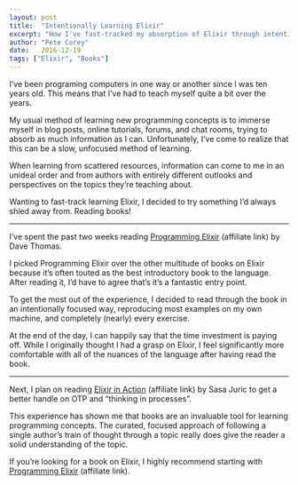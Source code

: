 ```yaml
---
layout: post
title:  "Intentionally Learning Elixir"
excerpt: "How I've fast-tracked my absorption of Elixir through intentional learning."
author: "Pete Corey"
date:   2016-12-19
tags: ["Elixir", "Books"]
---
```


I’ve been programing computers in one way or another since I was ten years old. This means that I’ve had to teach myself quite a bit over the years.

My usual method of learning new programming concepts is to immerse myself in blog posts, online tutorials, forums, and chat rooms, trying to absorb as much information as I can. Unfortunately, I’ve come to realize that this can be a slow, unfocused method of learning.

When learning from scattered resources, information can come to me in an unideal order and from authors with entirely different outlooks and perspectives on the topics they’re teaching about.

Wanting to fast-track learning Elixir, I decided to try something I’d always shied away from. Reading books!

---- 

I’ve spent the past two weeks reading [Programming Elixir](https://www.amazon.com/gp/product/168050200X/ref=as_li_tl?ie=UTF8&tag=east5th-20&camp=1789&creative=9325&linkCode=as2&creativeASIN=168050200X&linkId=bd25aac110b20a11b82607f1f0e48f65) (affiliate link) by Dave Thomas.

I picked Programming Elixir over the other multitude of books on Elixir because it’s often touted as the best introductory book to the language. After reading it, I’d have to agree that’s it’s a fantastic entry point.

To get the most out of the experience, I decided to read through the book in an intentionally focused way, reproducing most examples on my own machine, and completely (nearly) every exercise.

At the end of the day, I can happily say that the time investment is paying off. While I originally thought I had a grasp on Elixir, I feel significantly more comfortable with all of the nuances of the language after having read the book.

---- 

Next, I plan on reading [Elixir in Action](https://www.amazon.com/gp/product/161729201X/ref=as_li_tl?ie=UTF8&camp=1789&creative=9325&creativeASIN=161729201X&linkCode=as2&tag=east5th-20&linkId=dd2daa7abd7f7563c5334d2be95ba335) (affiliate link) by Sasa Juric to get a better handle on OTP and “thinking in processes”.

This experience has shown me that books are an invaluable tool for learning programming concepts. The curated, focused approach of following a single author’s train of thought through a topic really does give the reader a solid understanding of the topic.

If you’re looking for a book on Elixir, I highly recommend starting with [Programming Elixir](https://www.amazon.com/gp/product/168050200X/ref=as_li_tl?ie=UTF8&tag=east5th-20&camp=1789&creative=9325&linkCode=as2&creativeASIN=168050200X&linkId=bd25aac110b20a11b82607f1f0e48f65) (affiliate link).
